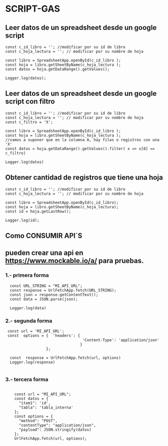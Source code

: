 # SCRIPT-GAS

## Leer datos de un spreadsheet desde un google script

```
const c_id_libro = ''; //modificar por su id de libro 
const c_hoja_lectura = ''; // modificar por su nombre de hoja 

const libro = SpreadsheetApp.openById(c_id_libro );   
const hoja = libro.getSheetByName(c_hoja_lectura );   
const datos = hoja.getDataRange().getValues();   

Logger.log(datos);  
```

## Leer datos de un spreadsheet desde un google script con filtro
```
const c_id_libro = ''; //modificar por su id de libro   
const c_hoja_lectura = ''; // modificar por su nombre de hoja   
const c_filtro = 'X';  
  
const libro = SpreadsheetApp.openById(c_id_libro );   
const hoja = libro.getSheetByName(c_hoja_lectura );   
//vamos a suponer que en la columna A, hay filas o registros con una 'X'  
const datos = hoja.getDataRange().getValues().filter( x => x[0] == c_filtro)   
  
Logger.log(datos)  
```
  
## Obtener cantidad de registros que tiene una hoja
```
const c_id_libro = ''; //modificar por su id de libro   
const c_hoja_lectura = ''; // modificar por su nombre de hoja   
  
const libro = SpreadsheetApp.openById(c_id_libro);  
const hoja = libro.getSheetByName(c_hoja_lectura);  
const id = hoja.getLastRow();  
  
Logger.log(id);  
```
## Como CONSUMIR API´S
## pueden crear una api en https://www.mockable.io/a/ para pruebas.  

### 1.- primera forma 
```
  const URL_STRING = "MI_API_URL";  
  const response = UrlFetchApp.fetch(URL_STRING);  
  const json = response.getContentText();  
  const data = JSON.parse(json);  
    
  Logger.log(data)  
``` 
### 2.- segunda forma

```
 const url = 'MI_API_URL';
 const  options = {  'headers': {   
                                  'Content-Type': 'application/json'
                                 }  
                  };  

  const  response = UrlFetchApp.fetch(url, options)
  Logger.log(response)
  
  ```
### 3.- tercera forma

``` 
    
    const url = "MI_API_URL";
    const datos = {
      "item1": 'id',
      "tabla": 'tabla_interna'
    };
    const options = {
      "method": "POST",
      "contentType": "application/json",
      "payload": JSON.stringify(datos)
    };
    UrlFetchApp.fetch(url, options);
```
  
